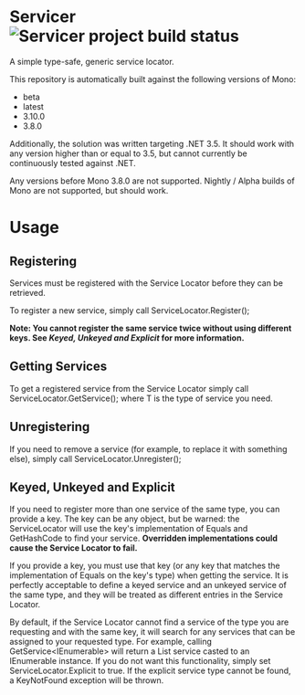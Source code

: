 # Servicer ![Servicer project build status](https://travis-ci.org/Udellgames/servicer.svg?branch=master)
A simple type-safe, generic service locator.

This repository is automatically built against the following versions of Mono:
  - beta
  - latest
  - 3.10.0
  - 3.8.0
  
Additionally, the solution was written targeting .NET 3.5. It should work with any version higher than or equal to 3.5, but cannot currently be continuously tested against .NET.
  
Any versions before Mono 3.8.0 are not supported. Nightly / Alpha builds of Mono are not supported, but should work.

# Usage

## Registering

Services must be registered with the Service Locator before they can be retrieved.

To register a new service, simply call ServiceLocator.Register();

**Note: You cannot register the same service twice without using different keys. See *Keyed, Unkeyed and Explicit* for more information.**

## Getting Services

To get a registered service from the Service Locator simply call ServiceLocator.GetService<T>(); where T is the type of service you need.

## Unregistering

If you need to remove a service (for example, to replace it with something else), simply call ServiceLocator.Unregister();

## Keyed, Unkeyed and Explicit

If you need to register more than one service of the same type, you can provide a key. The key can be any object, but be warned: the ServiceLocator will use the key's implementation of Equals and GetHashCode to find your service. **Overridden implementations could cause the Service Locator to fail.**

If you provide a key, you must use that key (or any key that matches the implementation of Equals on the key's type) when getting the service. It is perfectly acceptable to define a keyed service and an unkeyed service of the same type, and they will be treated as different entries in the Service Locator.

By default, if the Service Locator cannot find a service of the type you are requesting and with the same key, it will search for any services that can be assigned to your requested type. For example, calling GetService<IEnumerable<string>> will return a List<string> service casted to an IEnumerable<string> instance. If you do not want this functionality, simply set ServiceLocator.Explicit to true. If the explicit service type cannot be found, a KeyNotFound exception will be thrown.


  
  
  
  
